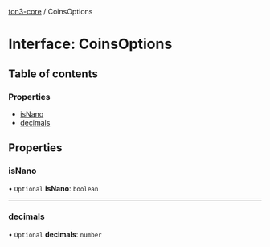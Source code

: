 [ton3-core](../README.md) / CoinsOptions

# Interface: CoinsOptions

## Table of contents

### Properties

- [isNano](CoinsOptions.md#isnano)
- [decimals](CoinsOptions.md#decimals)

## Properties

### isNano

• `Optional` **isNano**: `boolean`

___

### decimals

• `Optional` **decimals**: `number`
